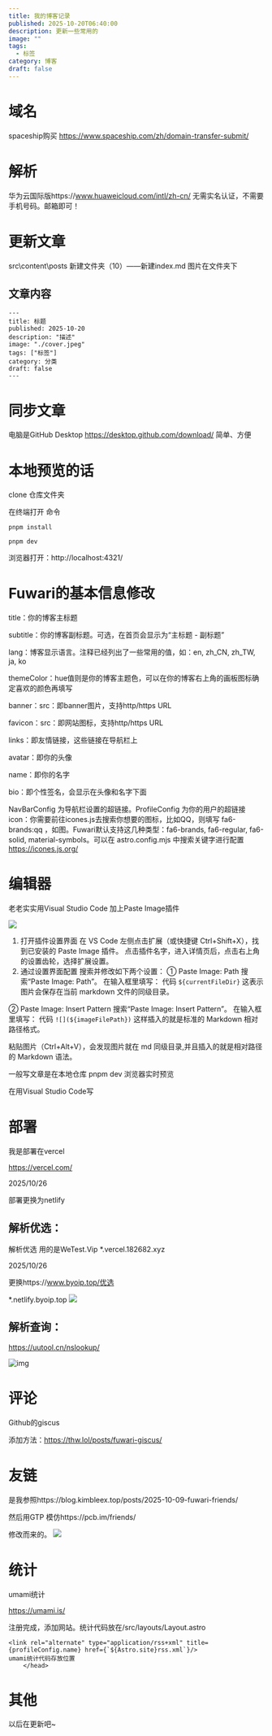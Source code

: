 ```yaml
---
title: 我的博客记录
published: 2025-10-20T06:40:00
description: 更新一些常用的
image: ""
tags:
  - 标签
category: 博客
draft: false
---
```

# 域名

spaceship购买
https://www.spaceship.com/zh/domain-transfer-submit/

# 解析

华为云国际版https://www.huaweicloud.com/intl/zh-cn/
无需实名认证，不需要手机号码。邮箱即可！

# 更新文章

src\content\posts
新建文件夹（10）——新建index.md
图片在文件夹下

## 文章内容

```
---
title: 标题
published: 2025-10-20
description: "描述"
image: "./cover.jpeg"
tags: ["标签"]
category: 分类
draft: false
---
```

# 同步文章

电脑是GitHub Desktop
https://desktop.github.com/download/
简单、方便

# 本地预览的话

clone 仓库文件夹

在终端打开
命令

```
pnpm install
```

```
pnpm dev
```

浏览器打开：http://localhost:4321/

# Fuwari的基本信息修改

title：你的博客主标题

subtitle：你的博客副标题。可选，在首页会显示为“主标题 - 副标题”

lang：博客显示语言。注释已经列出了一些常用的值，如：en, zh_CN, zh_TW, ja, ko

themeColor：hue值则是你的博客主题色，可以在你的博客右上角的画板图标确定喜欢的颜色再填写

banner：src：即banner图片，支持http/https URL

favicon：src：即网站图标，支持http/https URL

links：即友情链接，这些链接在导航栏上

avatar：即你的头像

name：即你的名字

bio：即个性签名，会显示在头像和名字下面

NavBarConfig 为导航栏设置的超链接。ProfileConfig 为你的用户的超链接
icon：你需要前往icones.js去搜索你想要的图标，比如QQ，则填写 fa6-brands:qq ，如图。Fuwari默认支持这几种类型：fa6-brands, fa6-regular, fa6-solid, material-symbols。可以在 astro.config.mjs 中搜索关键字进行配置
https://icones.js.org/

# 编辑器

老老实实用Visual Studio Code  加上Paste Image插件

![](2025-10-20-05-18-50.png)

1. 打开插件设置界面
   在 VS Code 左侧点击扩展（或快捷键 Ctrl+Shift+X），找到已安装的 Paste Image 插件。
   点击插件名字，进入详情页后，点击右上角的设置齿轮，选择扩展设置。
2. 通过设置界面配置
   搜索并修改如下两个设置：
   ① Paste Image: Path
   搜索“Paste Image: Path”。
   在输入框里填写：
   代码
   ``${currentFileDir}``
   这表示图片会保存在当前 markdown 文件的同级目录。

② Paste Image: Insert Pattern
搜索“Paste Image: Insert Pattern”。
在输入框里填写：
代码
``![](${imageFilePath})``
这样插入的就是标准的 Markdown 相对路径格式。

粘贴图片（Ctrl+Alt+V），会发现图片就在 md 同级目录,并且插入的就是相对路径的 Markdown 语法。

一般写文章是在本地仓库 pnpm dev 浏览器实时预览

在用Visual Studio Code写

# 部署

我是部署在vercel

https://vercel.com/

2025/10/26

部署更换为netlify

## 解析优选：

解析优选 用的是WeTest.Vip
*.vercel.182682.xyz

2025/10/26

更换https://www.byoip.top/优选

*.netlify.byoip.top
![](2025-10-26-08-20-59.png)

## 解析查询：

https://uutool.cn/nslookup/

![img](2025-10-26-08-19-56.png)

# 评论

Github的giscus

添加方法：https://thw.lol/posts/fuwari-giscus/

# 友链

是我参照https://blog.kimbleex.top/posts/2025-10-09-fuwari-friends/

然后用GTP 模仿https://pcb.im/friends/

修改而来的。
![](2025-10-26-08-21-39.png)

# 统计

umami统计

https://umami.is/

注册完成，添加网站。统计代码放在/src/layouts/Layout.astro

```
<link rel="alternate" type="application/rss+xml" title={profileConfig.name} href={`${Astro.site}rss.xml`}/>
umami统计代码存放位置
	</head>
```

# 其他

以后在更新吧~
